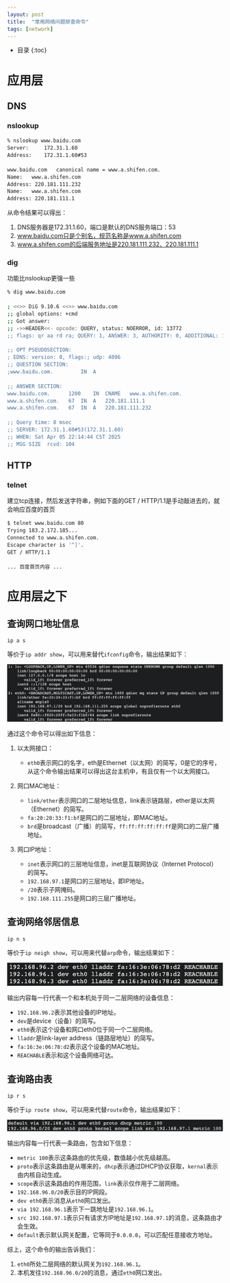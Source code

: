 ```yaml
---
layout: post
title:  "常用网络问题排查命令"
tags: [network]
---
```


* 目录
{:toc}

# 应用层

## DNS

### nslookup

```bash
% nslookup www.baidu.com
Server:		172.31.1.60
Address:	172.31.1.60#53

www.baidu.com	canonical name = www.a.shifen.com.
Name:	www.a.shifen.com
Address: 220.181.111.232
Name:	www.a.shifen.com
Address: 220.181.111.1
```

从命令结果可以得出：

1. DNS服务器是172.31.1.60，端口是默认的DNS服务端口：53
2. www.baidu.com只是个别名，规范名称是www.a.shifen.com
3. www.a.shifen.com的后端服务地址是220.181.111.232、220.181.111.1

### dig

功能比nslookup更强一些

```bash
% dig www.baidu.com

; <<>> DiG 9.10.6 <<>> www.baidu.com
;; global options: +cmd
;; Got answer:
;; ->>HEADER<<- opcode: QUERY, status: NOERROR, id: 13772
;; flags: qr aa rd ra; QUERY: 1, ANSWER: 3, AUTHORITY: 0, ADDITIONAL: 1

;; OPT PSEUDOSECTION:
; EDNS: version: 0, flags:; udp: 4096
;; QUESTION SECTION:
;www.baidu.com.			IN	A

;; ANSWER SECTION:
www.baidu.com.		1200	IN	CNAME	www.a.shifen.com.
www.a.shifen.com.	67	IN	A	220.181.111.1
www.a.shifen.com.	67	IN	A	220.181.111.232

;; Query time: 8 msec
;; SERVER: 172.31.1.60#53(172.31.1.60)
;; WHEN: Sat Apr 05 22:14:44 CST 2025
;; MSG SIZE  rcvd: 104
```

## HTTP

### telnet

建立tcp连接，然后发送字符串，例如下面的GET / HTTP/1.1是手动敲进去的，就会响应百度的首页

```bash
$ telnet www.baidu.com 80
Trying 183.2.172.185...
Connected to www.a.shifen.com.
Escape character is '^]'.
GET / HTTP/1.1

... 百度首页内容 ...
```

# 应用层之下

## 查询网口地址信息

```
ip a s
```

等价于`ip addr show`，可以用来替代`ifconfig`命令，输出结果如下：

![](/assets/images/ip/1.png)

通过这个命令可以得出如下信息：

1. 以太网接口：

    - `eth0`表示网口的名字，eth是Ethernet（以太网）的简写，0是它的序号，从这个命令输出结果可以得出这台主机中，有且仅有一个以太网接口。

2. 网口MAC地址：

    - `link/ether`表示网口的二层地址信息，link表示链路层，ether是以太网（Ethernet）的简写。
    - `fa:20:20:33:f1:bf`是网口的二层地址，即MAC地址。
    - `brd`是broadcast（广播）的简写，`ff:ff:ff:ff:ff:ff`是网口的二层广播地址。

3. 网口IP地址：

    - `inet`表示网口的三层地址信息，inet是互联网协议（Internet Protocol）的简写。
    - `192.168.97.1`是网口的三层地址，即IP地址。
    - `/20`表示子网掩码。
    - `192.168.111.255`是网口的三层广播地址。

## 查询网络邻居信息

```
ip n s
```

等价于`ip neigh show`，可以用来代替`arp`命令，输出结果如下：

![](/assets/images/ip/2.png)

输出内容每一行代表一个和本机处于同一二层网络的设备信息：

- `192.168.96.2`表示其他设备的IP地址。
- `dev`是device（设备）的简写。
- `eth0`表示这个设备和网口eth0位于同一个二层网络。
- `lladdr`是link-layer address（链路层地址）的简写。
- `fa:16:3e:06:78:d2`表示这个设备的MAC地址。
- `REACHABLE`表示和这个设备网络可达。

## 查询路由表

```
ip r s
```

等价于`ip route show`，可以用来代替`route`命令，输出结果如下：

![](/assets/images/ip/3.png)

输出内容每一行代表一条路由，包含如下信息：

- `metric 100`表示这条路由的优先级，数值越小优先级越高。
- `proto`表示这条路由是从哪来的，`dhcp`表示通过DHCP协议获取，`kernal`表示由内核自动生成。
- `scope`表示这条路由的作用范围，`link`表示仅作用于二层网络。
- `192.168.96.0/20`表示目的IP网段。
- `dev eth0`表示消息从`eth0`网口发出。
- `via 192.168.96.1`表示下一跳地址是`192.168.96.1`。
- `src 192.168.97.1`表示只有请求方IP地址是`192.168.97.1`的消息，这条路由才会生效。
- `default`表示默认网关配置，它等同于`0.0.0.0`，可以匹配任意接收方地址。

综上，这个命令的输出告诉我们：

1. `eth0`所处二层网络的默认网关为`192.168.96.1`。
2. 本机发往`192.168.96.0/20`的消息，通过`eth0`网口发出。

